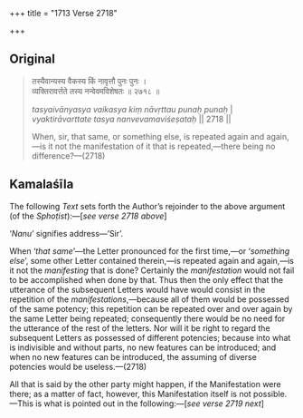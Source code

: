 +++
title = "1713 Verse 2718"

+++
## Original 
>
> तस्यैवान्यस्य वैकस्य किं नावृत्तौ पुनः पुनः ।  
> व्यक्तिरावर्त्तते तस्य नन्वेवमविशेषतः ॥ २७१८ ॥ 
>
> *tasyaivānyasya vaikasya kiṃ nāvṛttau punaḥ punaḥ* \|  
> *vyaktirāvarttate tasya nanvevamaviśeṣataḥ* \|\| 2718 \|\| 
>
> When, sir, that same, or something else, is repeated again and again,—is it not the manifestation of it that is repeated,—there being no difference?—(2718)



## Kamalaśīla

The following *Text* sets forth the Author’s rejoinder to the above argument (of the *Sphoṭist*):—[*see verse 2718 above*]

‘*Nanu*’ signifies address—‘Sir’.

When ‘*that same*’—the Letter pronounced for the first time,—or ‘*something else*’, some other Letter contained therein,—is repeated again and again,—is it not the *manifesting* that is done? Certainly the *manifestation* would not fail to be accomplished when done by that. Thus then the only effect that the utterance of the subsequent Letters would have would consist in the repetition of the *manifestations*,—because all of them would be possessed of the same potency; this repetition can be repeated over and over again by the same Letter being repeated; consequently there would be no need for the utterance of the rest of the letters. Nor will it be right to regard the subsequent Letters as possessed of different potencies; because into what is indivisible and without parts, no new features can be introduced; and when no new features can be introduced, the assuming of diverse potencies would be useless.—(2718)

All that is said by the other party might happen, if the Manifestation were there; as a matter of fact, however, this Manifestation itself is not possible.—This is what is pointed out in the following:—[*see verse 2719 next*]


